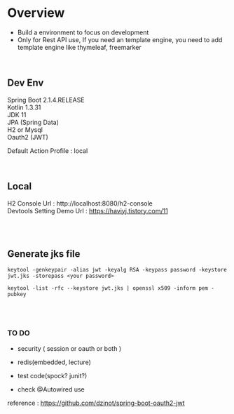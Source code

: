 # Overview
* Build a environment to focus on development
* Only for Rest API use, If you need an template engine, you need to add template engine like thymeleaf, freemarker

<br/>

## Dev Env
Spring Boot 2.1.4.RELEASE    
Kotlin 1.3.31  
JDK 11  
JPA (Spring Data)    
H2 or Mysql  
Oauth2 (JWT)

Default Action Profile : local 


<br/>

Local
---
H2 Console Url : http://localhost:8080/h2-console  
Devtools Setting Demo Url : https://haviyj.tistory.com/11


<br/>
<br/>


## Generate jks file
~~~
keytool -genkeypair -alias jwt -keyalg RSA -keypass password -keystore jwt.jks -storepass <your password>

keytool -list -rfc --keystore jwt.jks | openssl x509 -inform pem -pubkey
~~~


<br/>
<br/>


### TO DO

* security ( session or oauth or both )
* redis(embedded, lecture)
* test code(spock? junit?)

* check @Autowired use 




reference : 
https://github.com/dzinot/spring-boot-oauth2-jwt